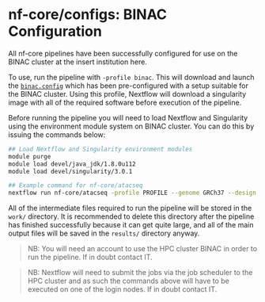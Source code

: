 # nf-core/configs: BINAC Configuration

All nf-core pipelines have been successfully configured for use on the BINAC cluster at the insert institution here.

To use, run the pipeline with `-profile binac`. This will download and launch the [`binac.config`](../conf/binac.config) which has been pre-configured with a setup suitable for the BINAC cluster. Using this profile, Nextflow will download a singularity image with all of the required software before execution of the pipeline.

Before running the pipeline you will need to load Nextflow and Singularity using the environment module system on BINAC cluster. You can do this by issuing the commands below:

```bash
## Load Nextflow and Singularity environment modules
module purge
module load devel/java_jdk/1.8.0u112
module load devel/singularity/3.0.1

## Example command for nf-core/atacseq
nextflow run nf-core/atacseq -profile PROFILE --genome GRCh37 --design /path/to/design.csv --email test.user@crick.ac.uk
```

All of the intermediate files required to run the pipeline will be stored in the `work/` directory. It is recommended to delete this directory after the pipeline has finished successfully because it can get quite large, and all of the main output files will be saved in the `results/` directory anyway.

>NB: You will need an account to use the HPC cluster BINAC in order to run the pipeline. If in doubt contact IT.

>NB: Nextflow will need to submit the jobs via the job scheduler to the HPC cluster and as such the commands above will have to be executed on one of the login nodes. If in doubt contact IT.
